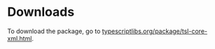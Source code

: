Downloads
=========

To download the package, go to
[typescriptlibs.org/package/tsl-core-xml.html](https://typescriptlibs.org/package/tsl-core-xml.html).

<script type="text/javascript">location.href="https://typescriptlibs.org/package/tsl-core-xml.html";</script>
